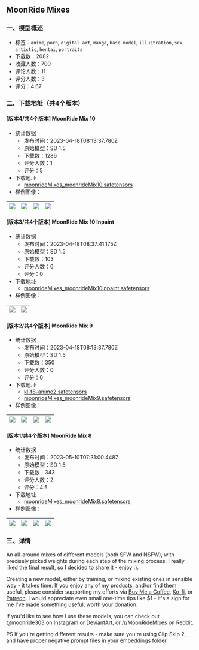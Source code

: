 ## MoonRide Mixes
### 一、模型概述

- 标签：`anime`, `porn`, `digital art`, `manga`, `base model`, `illustration`, `sex`, `artistic`, `hentai`, `portraits`
- 下载数：2082
- 收藏人数：700
- 评论人数：11
- 评分人数：3
- 评分：4.67

### 二、下载地址（共4个版本）

#### [版本4/共4个版本] MoonRide Mix 10

- 统计数据
  - 发布时间：2023-04-18T08:13:37.780Z
  - 原始模型：SD 1.5
  - 下载数：1286
  - 评分人数：1
  - 评分：5
- 下载地址
  - [moonrideMixes_moonrideMix10.safetensors](https://civitai.com/api/download/models/41974)
- 样例图像：

| <img src="https://image.civitai.com/xG1nkqKTMzGDvpLrqFT7WA/d0f7863a-92b3-46c4-24f5-ed32303ceb00/width=450/461130.jpeg" /> | <img src="https://image.civitai.com/xG1nkqKTMzGDvpLrqFT7WA/20f22222-3775-4f63-0fbb-1c1f8c07d700/width=450/461168.jpeg" /> | <img src="https://image.civitai.com/xG1nkqKTMzGDvpLrqFT7WA/a699353c-83e1-47b5-d3e1-49b9435fb700/width=450/461177.jpeg" /> | <img src="https://image.civitai.com/xG1nkqKTMzGDvpLrqFT7WA/f374e04a-861e-42ff-1dc2-d1f5df300d00/width=450/461179.jpeg" /> |
| ---- | ---- | ---- | ---- |

#### [版本3/共4个版本] MoonRide Mix 10 Inpaint

- 统计数据
  - 发布时间：2023-04-18T08:37:41.175Z
  - 原始模型：SD 1.5
  - 下载数：103
  - 评分人数：0
  - 评分：0
- 下载地址
  - [moonrideMixes_moonrideMix10Inpaint.safetensors](https://civitai.com/api/download/models/48763)
- 样例图像：

| <img src="https://image.civitai.com/xG1nkqKTMzGDvpLrqFT7WA/2cc07451-9c91-4fcd-5121-9551be4e9d00/width=450/523700.jpeg" /> | <img src="https://image.civitai.com/xG1nkqKTMzGDvpLrqFT7WA/2b762ea0-2021-421d-f39b-2675c651a700/width=450/523701.jpeg" /> |
| ---- | ---- |

#### [版本2/共4个版本] MoonRide Mix 9

- 统计数据
  - 发布时间：2023-04-18T08:13:37.780Z
  - 原始模型：SD 1.5
  - 下载数：350
  - 评分人数：0
  - 评分：0
- 下载地址
  - [kl-f8-anime2.safetensors](https://civitai.com/api/download/models/28092?type=VAE&format=Other)
  - [moonrideMixes_moonrideMix9.safetensors](https://civitai.com/api/download/models/28092)
- 样例图像：

| <img src="https://image.civitai.com/xG1nkqKTMzGDvpLrqFT7WA/5f8c3a57-cc29-4a54-13e4-c1c14d656000/width=450/316056.jpeg" /> | <img src="https://image.civitai.com/xG1nkqKTMzGDvpLrqFT7WA/dffce913-7a0c-4ea6-422b-2725f1448b00/width=450/316055.jpeg" /> | <img src="https://image.civitai.com/xG1nkqKTMzGDvpLrqFT7WA/0948b133-8e77-460d-c4b9-2b95f5561800/width=450/316054.jpeg" /> | <img src="https://image.civitai.com/xG1nkqKTMzGDvpLrqFT7WA/edbc8a0c-3732-42d1-c2be-6b24728c7500/width=450/316053.jpeg" /> |
| ---- | ---- | ---- | ---- |

#### [版本1/共4个版本] MoonRide Mix 8

- 统计数据
  - 发布时间：2023-05-10T07:31:00.448Z
  - 原始模型：SD 1.5
  - 下载数：343
  - 评分人数：2
  - 评分：4.5
- 下载地址
  - [moonrideMixes_moonrideMix8.safetensors](https://civitai.com/api/download/models/26877)
- 样例图像：

| <img src="https://image.civitai.com/xG1nkqKTMzGDvpLrqFT7WA/11111cec-a6e0-4a7e-4040-ef039fe90000/width=450/296094.jpeg" /> | <img src="https://image.civitai.com/xG1nkqKTMzGDvpLrqFT7WA/9195c2ce-32a6-451e-a6d0-25ac9bbdcc00/width=450/296098.jpeg" /> | <img src="https://image.civitai.com/xG1nkqKTMzGDvpLrqFT7WA/1f291563-0ce0-4a0f-3ca4-862975ebf900/width=450/296097.jpeg" /> | <img src="https://image.civitai.com/xG1nkqKTMzGDvpLrqFT7WA/9804f0d6-a8d1-4a34-5d3c-3f9432fa0f00/width=450/296096.jpeg" /> |
| ---- | ---- | ---- | ---- |


### 三、详情
<p>An all-around mixes of different models (both SFW and NSFW), with precisely picked weights during each step of the mixing process. I really liked the final result, so I decided to share it - enjoy :).</p><p></p><p>Creating a new model, either by training, or mixing existing ones in sensible way - it takes time. If you enjoy any of my products, and/or find them useful, please consider supporting my efforts via <a target="_blank" rel="ugc" href="https://www.buymeacoffee.com/MoonRide303">Buy Me a Coffee</a>, <a target="_blank" rel="ugc" href="https://ko-fi.com/moonride">Ko-fi</a>, or <a target="_blank" rel="ugc" href="https://www.patreon.com/MoonRide427">Patreon</a>. I would appreciate even small one-time tips like $1 - it's a sign for me I've made something useful, worth your donation.</p><p></p><p>If you'd like to see how I use these models, you can check out @moonride303 on <a rel="ugc" href="https://www.instagram.com/moonride303/">Instagram</a> or <a rel="ugc" href="https://www.deviantart.com/moonride303">DeviantArt</a>, or <a target="_blank" rel="ugc" href="https://www.reddit.com/r/MoonRideMixes/">/r/MoonRideMixes</a> on Reddit.</p><p></p><p>PS If you're getting different results - make sure you're using Clip Skip 2, and have proper negative prompt files in your embeddings folder.</p>